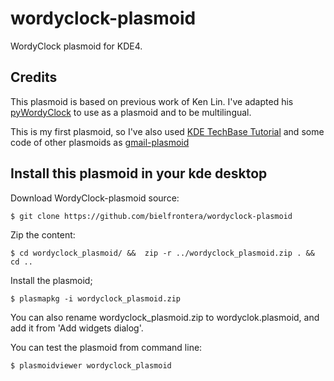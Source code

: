 wordyclock-plasmoid
===================

WordyClock plasmoid for KDE4.

Credits
-------

This plasmoid is based on previous work of Ken Lin. I've adapted his [pyWordyClock](http://kenlim.github.com/pyWordyClock/) to use as a plasmoid and to be multilingual.

This is my first plasmoid, so I've also used [KDE TechBase Tutorial](http://techbase.kde.org/Development/Tutorials/Plasma/Python/GettingStarted) and some code of other plasmoids as [gmail-plasmoid](http://code.google.com/p/gmail-plasmoid)


Install this plasmoid in your kde desktop
-----------------------------------------
 
Download WordyClock-plasmoid source:

    $ git clone https://github.com/bielfrontera/wordyclock-plasmoid

Zip the content:

    $ cd wordyclock_plasmoid/ &&  zip -r ../wordyclock_plasmoid.zip . && cd ..

Install the plasmoid;

    $ plasmapkg -i wordyclock_plasmoid.zip

You can also rename wordyclock_plasmoid.zip to wordyclok.plasmoid, and add it from 'Add widgets dialog'. 

You can test the plasmoid from command line:

    $ plasmoidviewer wordyclock_plasmoid

